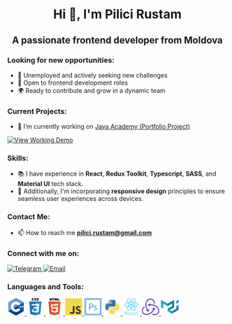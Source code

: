 <h1 align="center">Hi 👋, I'm Pilici Rustam</h1>
<h2 align="center">A passionate frontend developer from Moldova</h2>

<h3 align="left">Looking for new opportunities:</h3>

- 🌟 Unemployed and actively seeking new challenges
- 🚀 Open to frontend development roles
- 🌍 Ready to contribute and grow in a dynamic team

<h3 align="left">Current Projects:</h3>

- 🔭 I’m currently working on [Java Academy (Portfolio Project)](https://github.com/Unique-Character-Sequence/java-academy-portfolio)
<a href="https://java-academy-portfolio.netlify.app">
    <img src="https://img.shields.io/badge/-View Live Demo-2B9348?style=for-the-badge" alt="View Working Demo"/>
  </a>
<h3 align="left">Skills:</h3>

- 📚 I have experience in **React**, **Redux Toolkit**, **Typescript**, **SASS**, and **Material UI** tech stack.
- 📱 Additionally, I'm incorporating **responsive design** principles to ensure seamless user experiences across devices.

<h3 align="left">Contact Me:</h3>

- 📫 How to reach me **pilici.rustam@gmail.com**

<h3 align="left">Connect with me on:</h3>
<p align="left">
  <a href="https://t.me/aveDeaNocti">
    <img src="https://img.shields.io/badge/-Telegram-26A5E4?style=for-the-badge&logo=telegram&logoColor=white" alt="Telegram"/>
  </a>
  <a href="mailto:pilici.rustam@gmail.com">
    <img src="https://img.shields.io/badge/-Email-D14836?style=for-the-badge&logo=gmail&logoColor=white" alt="Email"/>
  </a>
</p>



<h3 align="left">Languages and Tools:</h3>
<p align="left"> <a href="https://www.w3schools.com/cpp/" target="_blank" rel="noreferrer"> <img src="https://raw.githubusercontent.com/devicons/devicon/master/icons/cplusplus/cplusplus-original.svg" alt="cplusplus" width="40" height="40"/> </a> <a href="https://www.w3schools.com/css/" target="_blank" rel="noreferrer"> <img src="https://raw.githubusercontent.com/devicons/devicon/master/icons/css3/css3-original-wordmark.svg" alt="css3" width="40" height="40"/> </a> <a href="https://www.w3.org/html/" target="_blank" rel="noreferrer"> <img src="https://raw.githubusercontent.com/devicons/devicon/master/icons/html5/html5-original-wordmark.svg" alt="html5" width="40" height="40"/> </a> <a href="https://developer.mozilla.org/en-US/docs/Web/JavaScript" target="_blank" rel="noreferrer"> <img src="https://raw.githubusercontent.com/devicons/devicon/master/icons/javascript/javascript-original.svg" alt="javascript" width="40" height="40"/> </a> <a href="https://www.photoshop.com/en" target="_blank" rel="noreferrer"> <img src="https://raw.githubusercontent.com/devicons/devicon/master/icons/photoshop/photoshop-line.svg" alt="photoshop" width="40" height="40"/> </a> <a href="https://www.python.org" target="_blank" rel="noreferrer"> <img src="https://raw.githubusercontent.com/devicons/devicon/master/icons/python/python-original.svg" alt="python" width="40" height="40"/> </a> <a href="https://reactjs.org/" target="_blank" rel="noreferrer"> <img src="https://raw.githubusercontent.com/devicons/devicon/master/icons/react/react-original-wordmark.svg" alt="react" width="40" height="40"/> </a> <a href="https://redux.js.org" target="_blank" rel="noreferrer"> <img src="https://raw.githubusercontent.com/devicons/devicon/master/icons/redux/redux-original.svg" alt="redux" width="40" height="40"/> </a> <a href="https://material-ui.com/" target="_blank" rel="noreferrer"><img src="https://raw.githubusercontent.com/devicons/devicon/master/icons/materialui/materialui-original.svg" alt="material-ui" width="40" height="40"/></a> </p>

